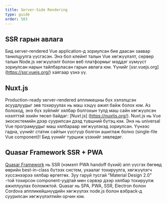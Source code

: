 ```yaml
---
title: Server-Side Rendering
type: guide
order: 503
---
```


## SSR гарын авлага

Бид server-rendered Vue application-д зориулсан бие даасан заавар танилцуулга үүсгэсэн. Энэ бол клейнт талын Vue хөгжүүлэлт, сервер талын Node.js хөгжүүлэлт болон веб платформыг мэддэг хүмүүст зориулсан нарын тайлбарласан гарын авлага юм. Үүнийг [ssr.vuejs.org] (https://ssr.vuejs.org/) хаягаар үзнэ үү.

## Nuxt.js

Production-ready server-rendered аппликешны бүх хэлэлцсэн асуудлуудыг зөв тохируулах нь маш хэцүү ажил байж болох юм. Аз болоход, энэ бүх зүйлийг хялбар болгохын тулд маш сайн хөгжүүлсэн нээлттэй эхийн төсөл байдаг: [Nuxt.js] (https://nuxtjs.org/). Nuxt.js нь Vue экосистемийн дээр суурилсан дээд түвшний бүтэц юм. Энэ нь universal Vue програмуудыг маш хялбараар хөгжүүлэхэд зориулсан. Үүнээс гадна, үүнийг статик сайтын үүсгүүр болгон ашиглаж болно (single-file Vue component)! Бид үүнийг туршиж үзэхийг зөвлөдөг.

## Quasar Framework SSR + PWA

[Quasar Framework](https://quasar-framework.org/) нь SSR (нэмэлт PWA handoff бүхий) апп үүсгэх бөгөөд өөрийн best-in-class бүтээх систем, ухаалаг тохируулга, хөгжүүлэгч хүссэнээрээ хялбар өргөтгөх. Зуу гаруй тусгай "Material Design 2.0" -той тохирсон component-уудтай мөн сэрвэр дээр хялбар тохируулж ажиллуулах боломжтой. Quasar нь SPA, PWA, SSR, Electron болон Cordova аппликейшнүүдийн хөгжүүлэх node.js болон вэбpack-д суурилсан хөгжүүлэлтийн орчин юм.